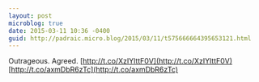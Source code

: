 ```yaml
---
layout: post
microblog: true
date: 2015-03-11 10:36 -0400
guid: http://padraic.micro.blog/2015/03/11/t575666664395653121.html
---
```

Outrageous. Agreed.  [http://t.co/XzIYlttF0V](http://t.co/XzIYlttF0V) [http://t.co/axmDbR6zTc](http://t.co/axmDbR6zTc)
